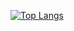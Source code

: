 [![Top Langs](https://github-readme-stats.vercel.app/api/top-langs/?username=kath3rine&layout=donut&theme=tokyonight&langs_count=10)](https://github.com/anuraghazra/github-readme-stats)
